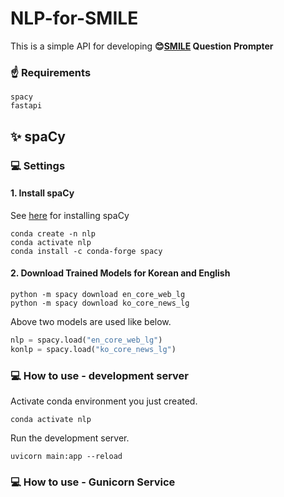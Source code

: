 # NLP-for-SMILE
This is a simple API for developing **😊[SMILE](https://portal.smile-pi.org/smile/) Question Prompter** 

### ☝️ Requirements
```
spacy
fastapi
```

## ✨ spaCy
### 💻 Settings
#### 1.  Install spaCy
See [here](https://spacy.io/usage) for installing spaCy
```shell
conda create -n nlp
conda activate nlp
conda install -c conda-forge spacy
```
#### 2. Download Trained Models for **Korean** and **English**
```shell
python -m spacy download en_core_web_lg
python -m spacy download ko_core_news_lg
```
Above two models are used like below.
```python
nlp = spacy.load("en_core_web_lg")
konlp = spacy.load("ko_core_news_lg")
```
### 💻 How to use - development server
Activate conda environment you just created.
```shell
conda activate nlp
```
Run the development server. 
```shell
uvicorn main:app --reload
```

### 💻 How to use - Gunicorn Service
